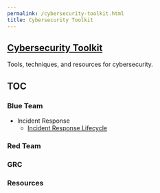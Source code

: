 ```yaml
---
permalink: /cybersecurity-toolkit.html
title: Cybersecurity Toolkit
---
```

<head>
<link href="css/cyber.css" rel="stylesheet">
</head>

## [Cybersecurity Toolkit](https://ryanheavican.com/Cybersecurity-Toolkit)
Tools, techniques, and resources for cybersecurity.

## TOC

### Blue Team
* Incident Response
    * [Incident Response Lifecycle](./blue-team/incident-response-lifecycle.md)



### Red Team


### GRC

### Resources